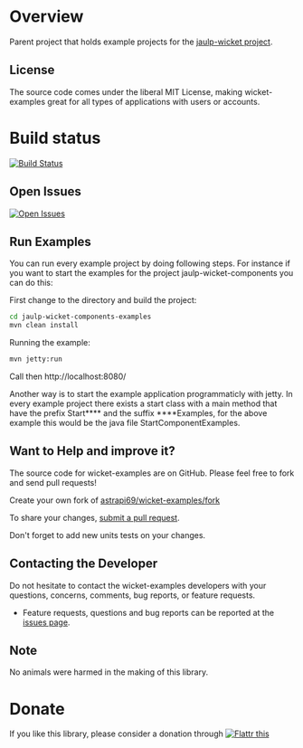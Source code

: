 # Overview

Parent project that holds example projects for the [jaulp-wicket project](https://github.com/astrapi69/jaulp-wicket).

## License

The source code comes under the liberal MIT License, making wicket-examples great for all types of applications with users or accounts.

# Build status
[![Build Status](https://travis-ci.org/astrapi69/wicket-examples.svg?branch=master)](https://travis-ci.org/astrapi69/wicket-examples)
		 
## Open Issues
[![Open Issues](https://img.shields.io/github/issues/astrapi69/wicket-examples.svg?style=flat)](https://github.com/astrapi69/wicket-examples/issues)


## Run Examples 

You can run every example project by doing following steps. For instance if you want to start the examples for the project jaulp-wicket-components you can do this:

First change to the directory and build the project:
```bash
cd jaulp-wicket-components-examples
mvn clean install
```
Running the example:
```bash
mvn jetty:run
```
Call then http://localhost:8080/

Another way is to start the example application programmaticly with jetty. In every example project there exists a start class with a main method that have the prefix Start**** and the suffix ****Examples, for the above example this would be the java file StartComponentExamples.

## Want to Help and improve it? ###

The source code for wicket-examples are on GitHub. Please feel free to fork and send pull requests!

Create your own fork of [astrapi69/wicket-examples/fork](https://github.com/astrapi69/wicket-examples/fork)

To share your changes, [submit a pull request](https://github.com/astrapi69/wicket-examples/pull/new/master).

Don't forget to add new units tests on your changes.

## Contacting the Developer

Do not hesitate to contact the wicket-examples developers with your questions, concerns, comments, bug reports, or feature requests.
- Feature requests, questions and bug reports can be reported at the [issues page](https://github.com/astrapi69/wicket-examples/issues).

## Note

No animals were harmed in the making of this library.

# Donate

If you like this library, please consider a donation through 
<a href="https://flattr.com/submit/auto?fid=r7vp62&url=https%3A%2F%2Fgithub.com%2Fastrapi69%2Fwicket-examples" target="_blank">
<img src="http://button.flattr.com/flattr-badge-large.png" alt="Flattr this" title="Flattr this" border="0">
</a>
